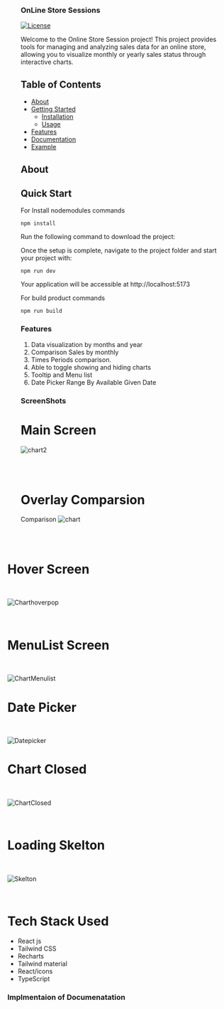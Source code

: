 <div  style="margin: 30px;">
  
### OnLine Store Sessions


[![License](https://img.shields.io/badge/license-MIT-blue.svg)](https://opensource.org/licenses/MIT)


Welcome to the Online Store Session project! This project provides tools for managing and analyzing sales data for an online store, allowing you to visualize monthly or yearly sales status through interactive charts.

## Table of Contents

- [About](#about)
- [Getting Started](#getting-started)
  - [Installation](#installation)
  - [Usage](#usage)
- [Features](#features)
- [Documentation](#documentation)
- [Example](#Screenshots)


## About


## Quick Start

For Install nodemodules commands

```
npm install
```

Run the following command to download the project:

Once the setup is complete, navigate to the project folder and start your project with:

```
npm run dev
```
Your application will be accessible at http://localhost:5173

For build product commands

```
npm run build
```

### Features
   1. Data visualization by months and year
   2. Comparison Sales by monthly
   3. Times Periods comparison.
   4. Able to toggle showing and hiding charts
   5. Tooltip and Menu list
   6. Date Picker Range By Available Given Date


### ScreenShots

  # Main Screen  

![chart2](https://github.com/Ashutosh5333/MarbleFroontend/assets/101393850/3f0e8021-6998-485f-a4a6-6750dc083c17)


<br />
<br />

  # Overlay Comparsion 

Comparison ![chart](https://github.com/Ashutosh5333/MarbleFroontend/assets/101393850/8723d3c2-fec4-4bd1-a471-8344ae723ac5)

</div>
<br />
  
  # Hover Screen
  
<br />

![Charthoverpop](https://github.com/Ashutosh5333/MarbleFroontend/assets/101393850/44f679a8-cfd3-4d6e-95fb-b8960b623baa)

<br />

# MenuList Screen


<br />

![ChartMenulist](https://github.com/Ashutosh5333/MarbleFroontend/assets/101393850/1b808035-3f3b-4e4b-9638-4f000c6155a6)
<br />

# Date Picker

<br />

![Datepicker](https://github.com/Ashutosh5333/MarbleFroontend/assets/101393850/3d41f5a1-ece8-4be1-8ef0-7de3de9d238e)
<br />

# Chart Closed

<br />

![ChartClosed](https://github.com/Ashutosh5333/MarbleFroontend/assets/101393850/df332cc6-e014-40d4-8775-846efff6133d)


<br />

# Loading Skelton

<br />

![Skelton](https://github.com/Ashutosh5333/MarbleFroontend/assets/101393850/4d8255bf-e3ba-47a9-8a85-af05e903119e)

<br />


# Tech Stack Used

- React js 
- Tailwind CSS
- Recharts
- Tailwind material
- React/icons
- TypeScript


### Implmentaion of Documenatation

